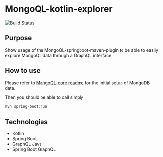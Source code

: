 # MongoQL-kotlin-explorer
[![Build Status](https://travis-ci.com/Hellorin/MongoQL-kotlin-explorer.svg?token=PJDEGMQ6qhHd76soTotT&branch=master)](https://travis-ci.com/Hellorin/MongoQL-kotlin-explorer)

## Purpose
Show usage of the MongoQL-springboot-maven-plugin to be able to easily explore MongoQL data through a GraphQL interface

## How to use
Please refer to [MongoQL-core readme](https://github.com/Hellorin/MongoQL-core) for the initial setup of MongoDB data.

Then you should be able to call simply
```java
mvn spring-boot:run
```

## Technologies
- Kotlin
- Spring Boot
- GraphQL Java
- Spring Boot GraphQL
